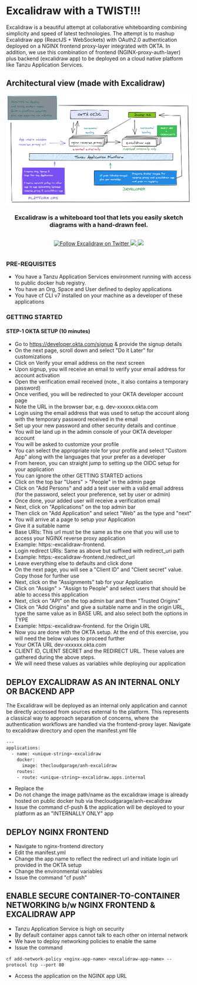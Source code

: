 # Excalidraw with a TWIST!!!
Excalidraw is a beautiful attempt at collaborative whiteboarding combining simplicity and speed of latest technologies. The attempt is to mashup Excalidraw app (ReactJS + WebSockets) with OAuth2.0 authentication deployed on a NGINX frontend proxy-layer integrated with OKTA. In addition, we use this combination of frontend (NGINX-proxy-auth-layer) plus backend (excalidraw app) to be deployed on a cloud native platform like Tanzu Application Services.

## Architectural view (made with Excalidraw)
<div align="center" style="display:flex;flex-direction:column;">
  <a href="https://excalidraw.com">
    <img src="Excalidraw-okta.png" alt="Excalidraw logo: Sketch handrawn like diagrams." />
  </a>
  <h3>Excalidraw is a whiteboard tool that lets you easily sketch diagrams with a hand-drawn feel.</h3>
  <p>
    <a href="https://twitter.com/Excalidraw">
      <img alt="Follow Excalidraw on Twitter" src="https://img.shields.io/twitter/follow/excalidraw.svg?label=follow+excalidraw&style=social&logo=twitter">
    </a>
    <a target="_blank" href="https://crowdin.com/project/excalidraw">
      <img src="https://badges.crowdin.net/excalidraw/localized.svg">
    </a>
    <a target="_blank" href="https://hub.docker.com/r/excalidraw/excalidraw">
      <img src="https://img.shields.io/docker/pulls/excalidraw/excalidraw">
    </a>
  </p>
</div>

### PRE-REQUISITES

* You have a Tanzu Application Services environment running with access to public docker hub registry.
* You have an Org, Space and User defined to deploy applications
* You have cf CLI v7 installed on your machine as a developer of these applications


### GETTING STARTED

#### STEP-1 OKTA SETUP (10 minutes)

* Go to https://developer.okta.com/signup & provide the signup details
* On the next page, scroll down and select "Do it Later" for customizations
* Click on Verify your email address on the next screen
* Upon signup, you will receive an email to verify your email address for account activation
* Open the verification email received (note., it also contains a temporary password)
* Once verified, you will be redirected to your OKTA developer account page
* Note the URL in the browser bar, e.g. dev-xxxxxx.okta.com
* Login using the email address that was used to setup the account along with the temporary password received in the email
* Set up your new password and other security details and continue
* You will be land up in the admin console of your OKTA developer account
* You will be asked to customize your profile
* You can select the appropriate role for your profile and select "Custom App" along with the languages that your prefer as a developer
* From hereon, you can straight jump to setting up the OIDC setup for your application
* You can ignore the other GETTING STARTED actions
* Click on the top bar "Users" > "People" in the admin page
* Click on "Add Persons" and add a test user with a valid email address (for the password, select your preference, set by user or admin)
* Once done, your added user will receive a verification email
* Next, click on "Applications" on the top admin bar
* Then click on "Add Application" and select "Web" as the type and "next"
* You will arrive at a page to setup your Application
* Give it a suitable name
* Base URIs: This url must be the same as the one that you will use to access your NGINX reverse proxy application
* Example: https:<unique-string>-excalidraw-frontend.<your-cf-apps-domain>
* Login redirect URIs: Same as above but suffixed with redirect_uri path
* Example: https:<unique-string>-excalidraw-frontend.<your-cf-apps-domain>/redirect_url
* Leave everything else to defaults and click done
* On the next page, you will see a "Client ID" and "Client secret" value. Copy those for further use
* Next, click on the "Assignments" tab for your Application
* Click on "Assign" > "Assign to People" and select users that should be able to access this application
* Next, click on "API" on the top admin bar and then "Trusted Origins"
* Click on "Add Origins" and give a suitable name and in the origin URL, type the same value as in BASE URL and also select both the options in TYPE
* Example: https:<unique-string>-excalidraw-frontend.<your-cf-apps-domain> for the Origin URL
* Now you are done with the OKTA setup. At the end of this exercise, you will need the below values to proceed further
* Your OKTA URL dev-xxxxxx.okta.com
* CLIENT ID, CLIENT SECRET and the REDIRECT URL. These values are gathered during the above steps.
* We will need these values as variables while deploying our application

## DEPLOY EXCALIDRAW AS AN INTERNAL ONLY OR BACKEND APP

The Excalidraw will be deployed as an internal only application and cannot be directly accessed from sources external to the platform. This represents a classical way to approach separation of concerns, where the authentication workflows are handled via the frontend-proxy layer. Navigate to excalidraw directory and open the manifest.yml file

```
---
applications:
  - name: <unique-string>-excalidraw
    docker:
      image: thecloudgarage/anh-excalidraw
    routes:
    - route: <unique-string>-excalidraw.apps.internal
```

* Replace the 
* Do not change the image path/name as the excalidraw image is already hosted on public docker hub via thecloudgarage/anh-excalidraw
* Issue the command cf-push & the application will be deployed to your platform as an "INTERNALLY ONLY" app

## DEPLOY NGINX FRONTEND

* Navigate to nginx-frontend directory
* Edit the manifest.yml
* Change the app name to reflect the redirect url and initiate login url provided in the OKTA setup
* Change the environmental variables 
* Issue the command "cf push"

## ENABLE SECURE CONTAINER-TO-CONTAINER NETWORKING b/w NGINX FRONTEND & EXCALIDRAW APP

* Tanzu Application Service is high on security
* By default container apps cannot talk to each other on internal network
* We have to deploy networking policies to enable the same
* Issue the command 
```
cf add-network-policy <nginx-app-name> <excalidraw-app-name> --protocol tcp --port 80
```
* Access the application on the NGINX app URL
